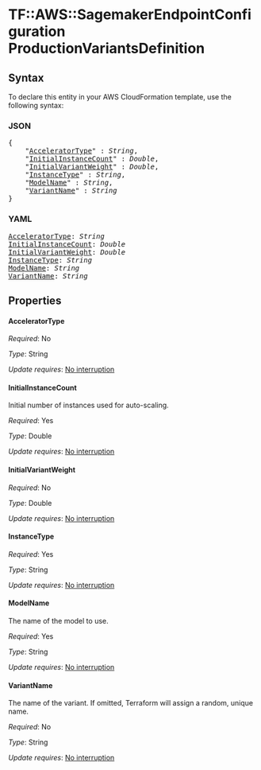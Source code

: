 # TF::AWS::SagemakerEndpointConfiguration ProductionVariantsDefinition

## Syntax

To declare this entity in your AWS CloudFormation template, use the following syntax:

### JSON

<pre>
{
    "<a href="#acceleratortype" title="AcceleratorType">AcceleratorType</a>" : <i>String</i>,
    "<a href="#initialinstancecount" title="InitialInstanceCount">InitialInstanceCount</a>" : <i>Double</i>,
    "<a href="#initialvariantweight" title="InitialVariantWeight">InitialVariantWeight</a>" : <i>Double</i>,
    "<a href="#instancetype" title="InstanceType">InstanceType</a>" : <i>String</i>,
    "<a href="#modelname" title="ModelName">ModelName</a>" : <i>String</i>,
    "<a href="#variantname" title="VariantName">VariantName</a>" : <i>String</i>
}
</pre>

### YAML

<pre>
<a href="#acceleratortype" title="AcceleratorType">AcceleratorType</a>: <i>String</i>
<a href="#initialinstancecount" title="InitialInstanceCount">InitialInstanceCount</a>: <i>Double</i>
<a href="#initialvariantweight" title="InitialVariantWeight">InitialVariantWeight</a>: <i>Double</i>
<a href="#instancetype" title="InstanceType">InstanceType</a>: <i>String</i>
<a href="#modelname" title="ModelName">ModelName</a>: <i>String</i>
<a href="#variantname" title="VariantName">VariantName</a>: <i>String</i>
</pre>

## Properties

#### AcceleratorType

_Required_: No

_Type_: String

_Update requires_: [No interruption](https://docs.aws.amazon.com/AWSCloudFormation/latest/UserGuide/using-cfn-updating-stacks-update-behaviors.html#update-no-interrupt)

#### InitialInstanceCount

Initial number of instances used for auto-scaling.

_Required_: Yes

_Type_: Double

_Update requires_: [No interruption](https://docs.aws.amazon.com/AWSCloudFormation/latest/UserGuide/using-cfn-updating-stacks-update-behaviors.html#update-no-interrupt)

#### InitialVariantWeight

_Required_: No

_Type_: Double

_Update requires_: [No interruption](https://docs.aws.amazon.com/AWSCloudFormation/latest/UserGuide/using-cfn-updating-stacks-update-behaviors.html#update-no-interrupt)

#### InstanceType

_Required_: Yes

_Type_: String

_Update requires_: [No interruption](https://docs.aws.amazon.com/AWSCloudFormation/latest/UserGuide/using-cfn-updating-stacks-update-behaviors.html#update-no-interrupt)

#### ModelName

The name of the model to use.

_Required_: Yes

_Type_: String

_Update requires_: [No interruption](https://docs.aws.amazon.com/AWSCloudFormation/latest/UserGuide/using-cfn-updating-stacks-update-behaviors.html#update-no-interrupt)

#### VariantName

The name of the variant. If omitted, Terraform will assign a random, unique name.

_Required_: No

_Type_: String

_Update requires_: [No interruption](https://docs.aws.amazon.com/AWSCloudFormation/latest/UserGuide/using-cfn-updating-stacks-update-behaviors.html#update-no-interrupt)

